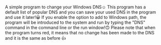 A simple program to change your Windows DNS☺️ 
This program has a default list of popular DNS and you can save your used DNS in the program and use it later!😀 
If you enable the option to add to Windows path, the program will be introduced to the system and run by typing the "DNS" command in the command line or the run window!🙃 
Please note that when the program turns red, it means that no change has been made to the DNS and it is the same as before 👍
